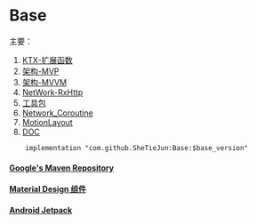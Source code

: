 # Base
主要：
1. [KTX-扩展函数](base/src/main/java/me/shetj/base/ktx)
2. [架构-MVP](base/src/main/java/me/shetj/base/mvp)
3. [架构-MVVM](base/src/main/java/me/shetj/base/mvvm)
4. [NetWork-RxHttp](base/src/main/java/me/shetj/base/network)
5. [工具包](base/src/main/java/me/shetj/base/tools)
6. [Network_Coroutine](base/src/main/java/me/shetj/base/network_coroutine)
7. [MotionLayout](base/src/main/java/me/shetj/base/anim/motion)
8. [DOC](doc)



```
    implementation "com.github.SheTieJun:Base:$base_version"
```

#### [Google's Maven Repository ]( https://dl.google.com/dl/android/maven2/index.html)
#### [Material Design 组件](https://material.io/develop/android/)
#### [Android Jetpack](https://developer.android.google.cn/jetpack/)
